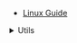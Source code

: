 - [Linux Guide](/en/linux/ "Linux Guide - Cesbo")

<details class="marker">
<summary>Utils</summary>

- [SSH](/en/linux/utils/ssh.md "SSH - Linux - Cesbo")
- [Dehydrated](/en/linux/utils/dehydrated.md "Dehydrated - Linux - Cesbo")

</details>

